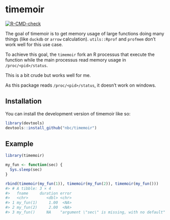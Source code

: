 
<!-- README.md is generated from README.Rmd. Please edit that file -->

# timemoir

<!-- badges: start -->

[![R-CMD-check](https://github.com/nbc/timemoir/actions/workflows/R-CMD-check.yaml/badge.svg)](https://github.com/nbc/timemoir/actions/workflows/R-CMD-check.yaml)
<!-- badges: end -->

The goal of timemoir is to get memory usage of large functions doing
many things (like `duckdb` or `arrow` calculation). `utils::Rprof` and
`profmem` don’t work well for this use case.

To achieve this goal, the `timemoir` fork an R processus that execute
the function while the main processus read memory usage in
`/proc/<pid>/status`.

This is a bit crude but works well for me.

As this package reads `/proc/<pid>/status`, it doesn’t work on windows.

## Installation

You can install the development version of timemoir like so:

``` r
library(devtools)
devtools::install_github("nbc/timemoir")
```

## Example

``` r
library(timemoir)

my_fun <- function(sec) {
  Sys.sleep(sec)
}

rbind(timemoir(my_fun(1)), timemoir(my_fun(2)), timemoir(my_fun()))
#> # A tibble: 3 × 4
#>   fname     duration error                                          max_mem
#>   <chr>        <dbl> <chr>                                            <dbl>
#> 1 my_fun(1)     1.00  <NA>                                            81932
#> 2 my_fun(2)     2.00  <NA>                                            82364
#> 3 my_fun()     NA    "argument \"sec\" is missing, with no default"   81852
```
